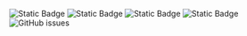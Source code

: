![Static Badge](https://img.shields.io/badge/blacklists-60-000000) ![Static Badge](https://img.shields.io/badge/blacklisted-2944956-cc0000) ![Static Badge](https://img.shields.io/badge/whitelisted-2242-00CC00) ![Static Badge](https://img.shields.io/badge/streaming_blacklist-28106-000000) ![GitHub issues](https://img.shields.io/github/issues/fabriziosalmi/blacklists)
